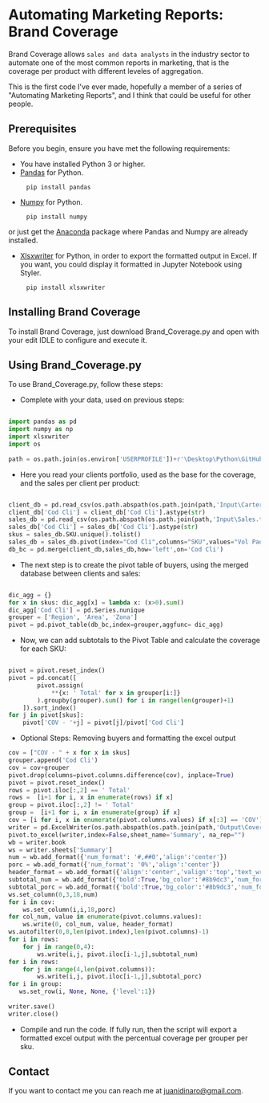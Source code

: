 # Automating Marketing Reports: Brand Coverage
Brand Coverage allows `sales and data analysts` in the industry sector to automate one of the most common reports in marketing,  that is the coverage per product with different leveles of aggregation. 

This is the first code I've ever made, hopefully a member of a series of "Automating Marketing Reports", and I think that could be useful for other people.

## Prerequisites

Before you begin, ensure you have met the following requirements:
* You have installed Python 3 or higher.
* [Pandas](https://pandas.pydata.org/docs/index.html) for Python. 
 ```
      pip install pandas
 ```
* [Numpy](https://numpy.org/) for Python. 
 ```
      pip install numpy
 ```
 or just get the [Anaconda](https://docs.continuum.io/anaconda/) package where Pandas and Numpy are already installed.
  * [Xlsxwriter](https://xlsxwriter.readthedocs.io/index.html) for Python, in order to export the formatted output in Excel. If you want, you could display it formatted in Jupyter Notebook using Styler.
 ```
      pip install xlsxwriter
 ```
 
 ## Installing Brand Coverage

To install Brand Coverage, just download Brand_Coverage.py and open with your edit IDLE to configure and execute it.

## Using Brand_Coverage.py

To use Brand_Coverage.py, follow these steps:

* Complete with your data, used on previous steps:
```python

import pandas as pd
import numpy as np
import xlsxwriter
import os
   
path = os.path.join(os.environ['USERPROFILE'])+r'\Desktop\Python\GitHub'  #set your path
```
* Here you read your clients portfolio, used as the base for the coverage, and the sales per client per product:
```python

client_db = pd.read_csv(os.path.abspath(os.path.join(path,'Input\Cartera.csv')),sep=",",header=0) 
client_db['Cod Cli'] = client_db['Cod Cli'].astype(str)
sales_db = pd.read_csv(os.path.abspath(os.path.join(path,'Input\Sales.txt')),sep=",",header=0)
sales_db['Cod Cli'] = sales_db['Cod Cli'].astype(str)
skus = sales_db.SKU.unique().tolist()
sales_db = sales_db.pivot(index="Cod Cli",columns="SKU",values="Vol Paq")
db_bc = pd.merge(client_db,sales_db,how='left',on='Cod Cli')
```

* The next step is to create the pivot table of buyers, using the merged database between clients and sales:

```python

dic_agg = {}
for x in skus: dic_agg[x] = lambda x: (x>0).sum() 
dic_agg['Cod Cli'] = pd.Series.nunique
grouper = ['Region', 'Area', 'Zona']
pivot = pd.pivot_table(db_bc,index=grouper,aggfunc= dic_agg)
```

* Now, we can add subtotals to the Pivot Table and calculate the coverage for each SKU:

```python

pivot = pivot.reset_index()
pivot = pd.concat([
        pivot.assign(
            **{x: ' Total' for x in grouper[i:]}
        ).groupby(grouper).sum() for i in range(len(grouper)+1)
    ]).sort_index()
for j in pivot[skus]:
    pivot['COV - '+j] = pivot[j]/pivot['Cod Cli']    
```

* Optional Steps: Removing buyers and formatting the excel output
```python
cov = ["COV - " + x for x in skus]
grouper.append('Cod Cli')
cov = cov+grouper
pivot.drop(columns=pivot.columns.difference(cov), inplace=True) 
pivot = pivot.reset_index()
rows = pivot.iloc[:,2] == ' Total'
rows =  [i+1 for i, x in enumerate(rows) if x]
group = pivot.iloc[:,2] != ' Total'
group =  [i+1 for i, x in enumerate(group) if x]
cov = [i for i, x in enumerate(pivot.columns.values) if x[:3] == 'COV']
writer = pd.ExcelWriter(os.path.abspath(os.path.join(path,'Output\Coverage.xlsx')),engine='xlsxwriter')
pivot.to_excel(writer,index=False,sheet_name='Summary', na_rep="")
wb = writer.book 
ws = writer.sheets['Summary']
num = wb.add_format({'num_format': '#,##0','align':'center'})
porc = wb.add_format({'num_format': '0%','align':'center'})
header_format = wb.add_format({'align':'center','valign':'top','text_wrap':True, 'bold':True,'bg_color':'#050978','font_color':'white'})
subtotal_num = wb.add_format({'bold':True,'bg_color':'#8b9dc3','num_format':'#,##0','align':'center','valign':'top'})
subtotal_porc = wb.add_format({'bold':True,'bg_color':'#8b9dc3','num_format':'0%','align':'center','valign':'top'})
ws.set_column(0,3,18,num)
for i in cov:
    ws.set_column(i,i,18,porc)
for col_num, value in enumerate(pivot.columns.values):
    ws.write(0, col_num, value, header_format)
ws.autofilter(0,0,len(pivot.index),len(pivot.columns)-1)
for i in rows:
    for j in range(0,4):
        ws.write(i,j, pivot.iloc[i-1,j],subtotal_num)
for i in rows:
    for j in range(4,len(pivot.columns)):
        ws.write(i,j, pivot.iloc[i-1,j],subtotal_porc)
for i in group:
   ws.set_row(i, None, None, {'level':1})
   
writer.save()
writer.close()
```
* Compile and run the code. If fully run, then the script will export a formatted excel output with the percentual coverage per grouper per sku.

## Contact
If you want to contact me you can reach me at juanidinaro@gmail.com.
